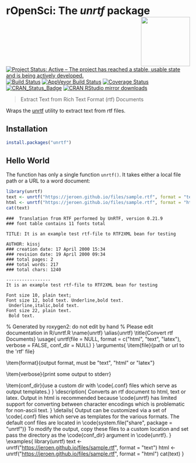 # rOpenSci: The *unrtf* package <img src="hexlogo.png" align="right" height="134.5" />

[![Project Status: Active – The project has reached a stable, usable state and is being actively developed.](http://www.repostatus.org/badges/latest/active.svg)](http://www.repostatus.org/#active)
[![Build Status](https://travis-ci.org/ropensci/unrtf.svg?branch=master)](https://travis-ci.org/ropensci/unrtf)
[![AppVeyor Build Status](https://ci.appveyor.com/api/projects/status/github/ropensci/unrtf?branch=master&svg=true)](https://ci.appveyor.com/project/jeroen/unrtf)
[![Coverage Status](https://codecov.io/github/ropensci/unrtf/coverage.svg?branch=master)](https://codecov.io/github/ropensci/unrtf?branch=master)
[![CRAN_Status_Badge](http://www.r-pkg.org/badges/version/unrtf)](http://cran.r-project.org/package=unrtf)
[![CRAN RStudio mirror downloads](http://cranlogs.r-pkg.org/badges/unrtf)](http://cran.r-project.org/web/packages/unrtf/index.html)

> Extract Text from Rich Text Format (rtf) Documents

Wraps the [unrtf](https://www.gnu.org/software/unrtf/) utility to extract text from rtf files. 

## Installation

```r
install.packages("unrtf")
```

## Hello World

The function has only a single function `unrtf()`. It takes either a local 
file path or a URL to a word document:

```r
library(unrtf)
text <- unrtf("https://jeroen.github.io/files/sample.rtf", format = "text")
html <- unrtf("https://jeroen.github.io/files/sample.rtf", format = "html")
cat(text)
```

```
###  Translation from RTF performed by UnRTF, version 0.21.9 
### font table contains 11 fonts total

TITLE: It is an example test rtf-file to RTF2XML bean for testing

AUTHOR: kissj
### creation date: 17 April 2000 15:34 
### revision date: 19 April 2000 09:34 
### total pages: 2
### total words: 217
### total chars: 1240

-----------------
It is an example test rtf-file to RTF2XML bean for testing

Font size 10, plain text;
Font size 12, bold text. Underline,bold text.
 Underline,italic,bold text. 
Font size 22, plain text.
 Bold text.
```

% Generated by roxygen2: do not edit by hand
% Please edit documentation in R/unrtf.R
\name{unrtf}
\alias{unrtf}
\title{Convert rtf Documents}
\usage{
unrtf(file = NULL, format = c("html", "text", "latex"), verbose = FALSE,
  conf_dir = NULL)
}
\arguments{
\item{file}{path or url to the 'rtf' file}

\item{format}{output format, must be "text", "html" or "latex"}

\item{verbose}{print some output to stderr}

\item{conf_dir}{use a custom dir with \code{.conf} files which serve as output templates.}
}
\description{
Converts an rtf document to html, text or latex. Output in html is recommended
because \code{unrtf} has limited support for converting between character encodings
which is problematic for non-ascii text.
}
\details{
Output can be customized via a set of \code{.conf} files which serve as templates for
the various formats. The default conf files are located in \code{system.file("share", package = "unrtf")}
To modify the output, copy these files to a custom location and set pass the
directory as the \code{conf_dir} argument in \code{unrtf}.
}
\examples{
library(unrtf)
text <- unrtf("https://jeroen.github.io/files/sample.rtf", format = "text")
html <- unrtf("https://jeroen.github.io/files/sample.rtf", format = "html")
cat(text)
}

